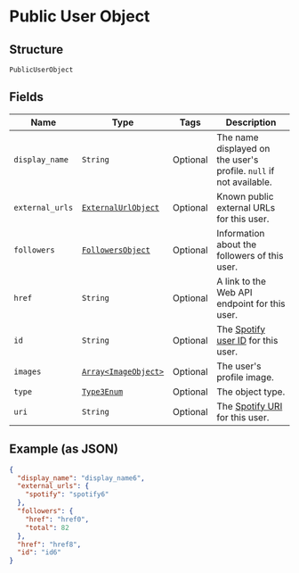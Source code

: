 
# Public User Object

## Structure

`PublicUserObject`

## Fields

| Name | Type | Tags | Description |
|  --- | --- | --- | --- |
| `display_name` | `String` | Optional | The name displayed on the user's profile. `null` if not available. |
| `external_urls` | [`ExternalUrlObject`](../../doc/models/external-url-object.md) | Optional | Known public external URLs for this user. |
| `followers` | [`FollowersObject`](../../doc/models/followers-object.md) | Optional | Information about the followers of this user. |
| `href` | `String` | Optional | A link to the Web API endpoint for this user. |
| `id` | `String` | Optional | The [Spotify user ID](/documentation/web-api/concepts/spotify-uris-ids) for this user. |
| `images` | [`Array<ImageObject>`](../../doc/models/image-object.md) | Optional | The user's profile image. |
| `type` | [`Type3Enum`](../../doc/models/type-3-enum.md) | Optional | The object type. |
| `uri` | `String` | Optional | The [Spotify URI](/documentation/web-api/concepts/spotify-uris-ids) for this user. |

## Example (as JSON)

```json
{
  "display_name": "display_name6",
  "external_urls": {
    "spotify": "spotify6"
  },
  "followers": {
    "href": "href0",
    "total": 82
  },
  "href": "href8",
  "id": "id6"
}
```

